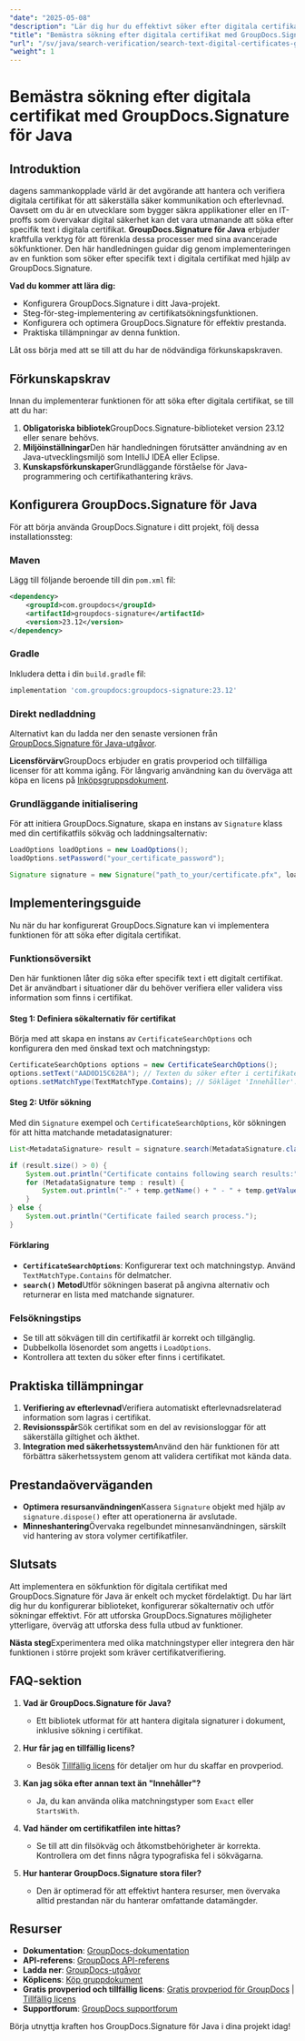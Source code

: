 ```yaml
---
"date": "2025-05-08"
"description": "Lär dig hur du effektivt söker efter digitala certifikat med GroupDocs.Signature för Java. Förenkla dina certifikatverifieringsprocesser och förbättra programsäkerheten."
"title": "Bemästra sökning efter digitala certifikat med GroupDocs.Signature för Java"
"url": "/sv/java/search-verification/search-text-digital-certificates-groupdocs-signature-java/"
"weight": 1
---
```


# Bemästra sökning efter digitala certifikat med GroupDocs.Signature för Java

## Introduktion

dagens sammankopplade värld är det avgörande att hantera och verifiera digitala certifikat för att säkerställa säker kommunikation och efterlevnad. Oavsett om du är en utvecklare som bygger säkra applikationer eller en IT-proffs som övervakar digital säkerhet kan det vara utmanande att söka efter specifik text i digitala certifikat. **GroupDocs.Signature för Java** erbjuder kraftfulla verktyg för att förenkla dessa processer med sina avancerade sökfunktioner. Den här handledningen guidar dig genom implementeringen av en funktion som söker efter specifik text i digitala certifikat med hjälp av GroupDocs.Signature.

**Vad du kommer att lära dig:**
- Konfigurera GroupDocs.Signature i ditt Java-projekt.
- Steg-för-steg-implementering av certifikatsökningsfunktionen.
- Konfigurera och optimera GroupDocs.Signature för effektiv prestanda.
- Praktiska tillämpningar av denna funktion.

Låt oss börja med att se till att du har de nödvändiga förkunskapskraven.

## Förkunskapskrav

Innan du implementerar funktionen för att söka efter digitala certifikat, se till att du har:
1. **Obligatoriska bibliotek**GroupDocs.Signature-biblioteket version 23.12 eller senare behövs.
2. **Miljöinställningar**Den här handledningen förutsätter användning av en Java-utvecklingsmiljö som IntelliJ IDEA eller Eclipse.
3. **Kunskapsförkunskaper**Grundläggande förståelse för Java-programmering och certifikathantering krävs.

## Konfigurera GroupDocs.Signature för Java

För att börja använda GroupDocs.Signature i ditt projekt, följ dessa installationssteg:

### Maven
Lägg till följande beroende till din `pom.xml` fil:
```xml
<dependency>
    <groupId>com.groupdocs</groupId>
    <artifactId>groupdocs-signature</artifactId>
    <version>23.12</version>
</dependency>
```

### Gradle
Inkludera detta i din `build.gradle` fil:
```gradle
implementation 'com.groupdocs:groupdocs-signature:23.12'
```

### Direkt nedladdning
Alternativt kan du ladda ner den senaste versionen från [GroupDocs.Signature för Java-utgåvor](https://releases.groupdocs.com/signature/java/).

**Licensförvärv**GroupDocs erbjuder en gratis provperiod och tillfälliga licenser för att komma igång. För långvarig användning kan du överväga att köpa en licens på [Inköpsgruppsdokument](https://purchase.groupdocs.com/buy).

### Grundläggande initialisering
För att initiera GroupDocs.Signature, skapa en instans av `Signature` klass med din certifikatfils sökväg och laddningsalternativ:
```java
LoadOptions loadOptions = new LoadOptions();
loadOptions.setPassword("your_certificate_password");

Signature signature = new Signature("path_to_your/certificate.pfx", loadOptions);
```

## Implementeringsguide

Nu när du har konfigurerat GroupDocs.Signature kan vi implementera funktionen för att söka efter digitala certifikat.

### Funktionsöversikt
Den här funktionen låter dig söka efter specifik text i ett digitalt certifikat. Det är användbart i situationer där du behöver verifiera eller validera viss information som finns i certifikat.

#### Steg 1: Definiera sökalternativ för certifikat
Börja med att skapa en instans av `CertificateSearchOptions` och konfigurera den med önskad text och matchningstyp:
```java
CertificateSearchOptions options = new CertificateSearchOptions();
options.setText("AAD0D15C628A"); // Texten du söker efter i certifikatet.
options.setMatchType(TextMatchType.Contains); // Sökläget 'Innehåller'.
```

#### Steg 2: Utför sökning
Med din `Signature` exempel och `CertificateSearchOptions`, kör sökningen för att hitta matchande metadatasignaturer:
```java
List<MetadataSignature> result = signature.search(MetadataSignature.class, options);

if (result.size() > 0) {
    System.out.println("Certificate contains following search results:");
    for (MetadataSignature temp : result) {
        System.out.println("-" + temp.getName() + " - " + temp.getValue());
    }
} else {
    System.out.println("Certificate failed search process.");
}
```

#### Förklaring
- **`CertificateSearchOptions`**: Konfigurerar text och matchningstyp. Använd `TextMatchType.Contains` för delmatcher.
- **`search()` Metod**Utför sökningen baserat på angivna alternativ och returnerar en lista med matchande signaturer.

### Felsökningstips
- Se till att sökvägen till din certifikatfil är korrekt och tillgänglig.
- Dubbelkolla lösenordet som angetts i `LoadOptions`.
- Kontrollera att texten du söker efter finns i certifikatet.

## Praktiska tillämpningar
1. **Verifiering av efterlevnad**Verifiera automatiskt efterlevnadsrelaterad information som lagras i certifikat.
2. **Revisionsspår**Sök certifikat som en del av revisionsloggar för att säkerställa giltighet och äkthet.
3. **Integration med säkerhetssystem**Använd den här funktionen för att förbättra säkerhetssystem genom att validera certifikat mot kända data.

## Prestandaöverväganden
- **Optimera resursanvändningen**Kassera `Signature` objekt med hjälp av `signature.dispose()` efter att operationerna är avslutade.
- **Minneshantering**Övervaka regelbundet minnesanvändningen, särskilt vid hantering av stora volymer certifikatfiler.

## Slutsats
Att implementera en sökfunktion för digitala certifikat med GroupDocs.Signature för Java är enkelt och mycket fördelaktigt. Du har lärt dig hur du konfigurerar biblioteket, konfigurerar sökalternativ och utför sökningar effektivt. För att utforska GroupDocs.Signatures möjligheter ytterligare, överväg att utforska dess fulla utbud av funktioner.

**Nästa steg**Experimentera med olika matchningstyper eller integrera den här funktionen i större projekt som kräver certifikatverifiering.

## FAQ-sektion
1. **Vad är GroupDocs.Signature för Java?**
   - Ett bibliotek utformat för att hantera digitala signaturer i dokument, inklusive sökning i certifikat.

2. **Hur får jag en tillfällig licens?**
   - Besök [Tillfällig licens](https://purchase.groupdocs.com/temporary-license/) för detaljer om hur du skaffar en provperiod.

3. **Kan jag söka efter annan text än "Innehåller"?**
   - Ja, du kan använda olika matchningstyper som `Exact` eller `StartsWith`.

4. **Vad händer om certifikatfilen inte hittas?**
   - Se till att din filsökväg och åtkomstbehörigheter är korrekta. Kontrollera om det finns några typografiska fel i sökvägarna.

5. **Hur hanterar GroupDocs.Signature stora filer?**
   - Den är optimerad för att effektivt hantera resurser, men övervaka alltid prestandan när du hanterar omfattande datamängder.

## Resurser
- **Dokumentation**: [GroupDocs-dokumentation](https://docs.groupdocs.com/signature/java/)
- **API-referens**: [GroupDocs API-referens](https://reference.groupdocs.com/signature/java/)
- **Ladda ner**: [GroupDocs-utgåvor](https://releases.groupdocs.com/signature/java/)
- **Köplicens**: [Köp gruppdokument](https://purchase.groupdocs.com/buy)
- **Gratis provperiod och tillfällig licens**: [Gratis provperiod för GroupDocs](https://releases.groupdocs.com/signature/java/) | [Tillfällig licens](https://purchase.groupdocs.com/temporary-license/)
- **Supportforum**: [GroupDocs supportforum](https://forum.groupdocs.com/c/signature/)

Börja utnyttja kraften hos GroupDocs.Signature för Java i dina projekt idag!